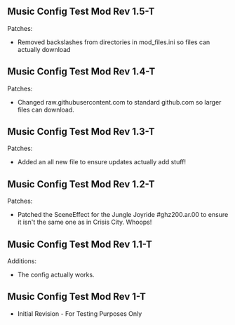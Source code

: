 ## Music Config Test Mod Rev 1.5-T
Patches:
- Removed backslashes from directories in mod_files.ini so files can actually download
## Music Config Test Mod Rev 1.4-T
Patches:
- Changed raw.githubusercontent.com to standard github.com so larger files can download.
## Music Config Test Mod Rev 1.3-T
Patches:
- Added an all new file to ensure updates actually add stuff!
## Music Config Test Mod Rev 1.2-T
Patches:
- Patched the SceneEffect for the Jungle Joyride #ghz200.ar.00 to ensure it isn't the same one as in Crisis City. Whoops!
## Music Config Test Mod Rev 1.1-T
Additions:
- The config actually works.
## Music Config Test Mod Rev 1-T
- Initial Revision - For Testing Purposes Only
